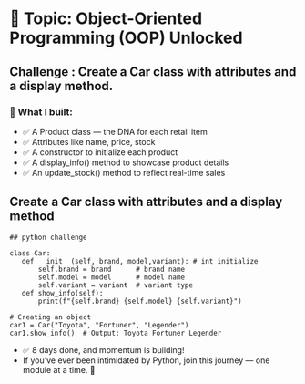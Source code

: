 # 🎯 Topic: Object-Oriented Programming (OOP) Unlocked 
##  Challenge : Create a Car class with attributes and a display method.

### 🧵 What I built:
- ✅ A Product class — the DNA for each retail item
- ✅ Attributes like name, price, stock
- ✅ A constructor to initialize each product
- ✅ A display_info() method to showcase product details
- ✅ An update_stock() method to reflect real-time sales

 ## Create a Car class with attributes and a display method

 ```
## python challenge

class Car:
    def __init__(self, brand, model,variant): # int initialize 
        self.brand = brand      # brand name 
        self.model = model      # model name 
        self.variant = variant  # variant type
    def show_info(self):
        print(f"{self.brand} {self.model} {self.variant}")

# Creating an object
car1 = Car("Toyota", "Fortuner", "Legender")
car1.show_info()  # Output: Toyota Fortuner Legender

```

- ✅ 8 days done, and momentum is building!
- If you’ve ever been intimidated by Python, join this journey — one module at a time. 🌱
